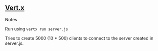 ## [Vert.x](http://vertx.io/)

Notes

Run using `vertx run server.js`

Tries to create 5000 (10 * 500) clients to connect to the server created in server.js.